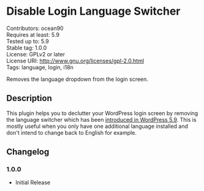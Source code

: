 # Disable Login Language Switcher #

Contributors: ocean90  
Requires at least: 5.9  
Tested up to: 5.9  
Stable tag: 1.0.0  
License: GPLv2 or later  
License URI: http://www.gnu.org/licenses/gpl-2.0.html  
Tags: language, login, i18n  

Removes the language dropdown from the login screen.

## Description ##

This plugin helps you to declutter your WordPress login screen by removing the language switcher which has been [introduced in WordPress 5.9](https://make.wordpress.org/core/2021/12/20/introducing-new-language-switcher-on-the-login-screen-in-wp-5-9/). This is mostly useful when you only have one additional language installed and don't intend to change back to English for example.

## Changelog ##

### 1.0.0 ###
* Initial Release
